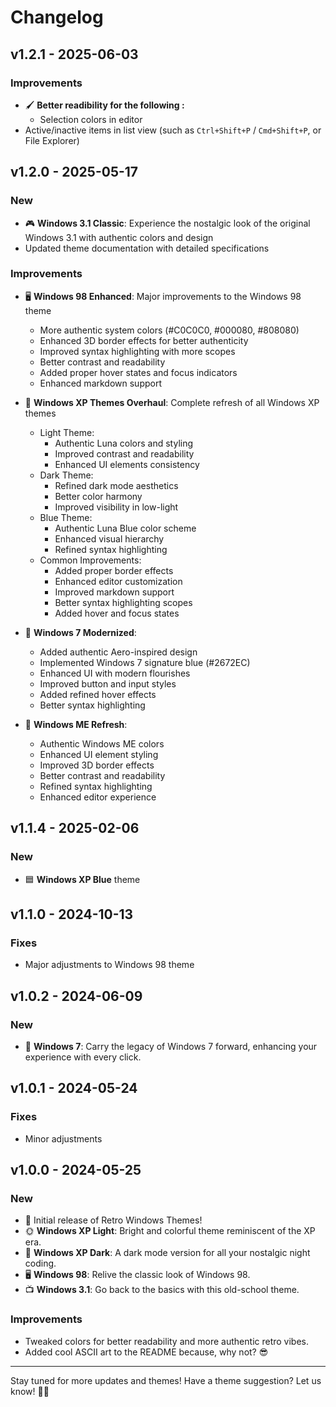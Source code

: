# Changelog

## v1.2.1 - 2025-06-03
### Improvements
- 🖌️ **Better readibility for the following :**
  - Selection colors in editor
 -  Active/inactive items in list view (such as `Ctrl+Shift+P` / `Cmd+Shift+P`, or File Explorer)

## v1.2.0 - 2025-05-17
### New
- 🎮 **Windows 3.1 Classic**: Experience the nostalgic look of the original Windows 3.1 with authentic colors and design
- Updated theme documentation with detailed specifications

### Improvements
- 🖥️ **Windows 98 Enhanced**: Major improvements to the Windows 98 theme
  - More authentic system colors (#C0C0C0, #000080, #808080)
  - Enhanced 3D border effects for better authenticity
  - Improved syntax highlighting with more scopes
  - Better contrast and readability
  - Added proper hover states and focus indicators
  - Enhanced markdown support

- 🎨 **Windows XP Themes Overhaul**: Complete refresh of all Windows XP themes
  - Light Theme:
    - Authentic Luna colors and styling
    - Improved contrast and readability
    - Enhanced UI elements consistency
  - Dark Theme:
    - Refined dark mode aesthetics
    - Better color harmony
    - Improved visibility in low-light
  - Blue Theme:
    - Authentic Luna Blue color scheme
    - Enhanced visual hierarchy
    - Refined syntax highlighting
  - Common Improvements:
    - Added proper border effects
    - Enhanced editor customization
    - Improved markdown support
    - Better syntax highlighting scopes
    - Added hover and focus states

- 🌟 **Windows 7 Modernized**:
  - Added authentic Aero-inspired design
  - Implemented Windows 7 signature blue (#2672EC)
  - Enhanced UI with modern flourishes
  - Improved button and input styles
  - Added refined hover effects
  - Better syntax highlighting

- 🔄 **Windows ME Refresh**:
  - Authentic Windows ME colors
  - Enhanced UI element styling
  - Improved 3D border effects
  - Better contrast and readability
  - Refined syntax highlighting
  - Enhanced editor experience

## v1.1.4 - 2025-02-06
### New
- 🟦 **Windows XP Blue** theme

## v1.1.0 - 2024-10-13
### Fixes
- Major adjustments to Windows 98 theme

## v1.0.2 - 2024-06-09
### New
- 🚀 **Windows 7**: Carry the legacy of Windows 7 forward, enhancing your experience with every click.

## v1.0.1 - 2024-05-24
### Fixes
- Minor adjustments

## v1.0.0 - 2024-05-25

### New
- 🎉 Initial release of Retro Windows Themes!
- 🌞 **Windows XP Light**: Bright and colorful theme reminiscent of the XP era.
- 🌚 **Windows XP Dark**: A dark mode version for all your nostalgic night coding.
- 🖥️ **Windows 98**: Relive the classic look of Windows 98.
- 📺 **Windows 3.1**: Go back to the basics with this old-school theme.

### Improvements
- Tweaked colors for better readability and more authentic retro vibes.
- Added cool ASCII art to the README because, why not? 😎

---

Stay tuned for more updates and themes! Have a theme suggestion? Let us know! 🎨🚀
